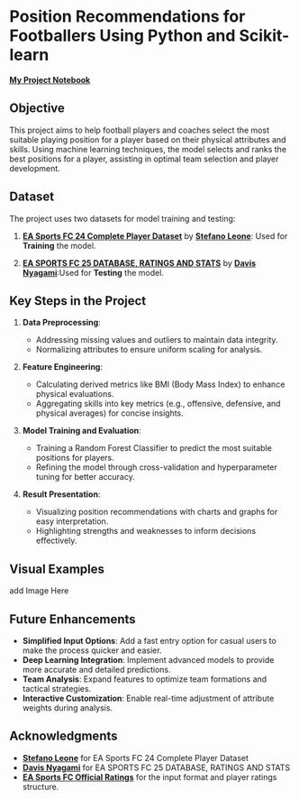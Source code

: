 # Position Recommendations for Footballers Using Python and Scikit-learn


**[My Project Notebook](https://github.com/subhakritsc/Position-Recommendations-for-Footballers/blob/main/Football%20Position%20Selection%20Test.ipynb)**


## Objective

This project aims to help football players and coaches select the most suitable playing position for a player based on their physical attributes and skills. Using machine learning techniques, the model selects and ranks the best positions for a player, assisting in optimal team selection and player development.


## Dataset

The project uses two datasets for model training and testing:

1. **[EA Sports FC 24 Complete Player Dataset](https://www.kaggle.com/datasets/stefanoleone992/ea-sports-fc-24-complete-player-dataset)** by **[Stefano Leone](https://www.kaggle.com/stefanoleone992)**: Used for **Training** the model.

2. **[EA SPORTS FC 25 DATABASE, RATINGS AND STATS](https://www.kaggle.com/datasets/nyagami/ea-sports-fc-25-database-ratings-and-stats)** by **[Davis Nyagami](https://www.kaggle.com/nyagami)**:Used for **Testing** the model.


## Key Steps in the Project

1. **Data Preprocessing**:
   - Addressing missing values and outliers to maintain data integrity.
   - Normalizing attributes to ensure uniform scaling for analysis.

2. **Feature Engineering**:
   - Calculating derived metrics like BMI (Body Mass Index) to enhance physical evaluations.
   - Aggregating skills into key metrics (e.g., offensive, defensive, and physical averages) for concise insights.

3. **Model Training and Evaluation**:
   - Training a Random Forest Classifier to predict the most suitable positions for players.
   - Refining the model through cross-validation and hyperparameter tuning for better accuracy.

4. **Result Presentation**:
   - Visualizing position recommendations with charts and graphs for easy interpretation.
   - Highlighting strengths and weaknesses to inform decisions effectively.

## Visual Examples
add Image Here

## Future Enhancements

- **Simplified Input Options**: Add a fast entry option for casual users to make the process quicker and easier.
- **Deep Learning Integration**: Implement advanced models to provide more accurate and detailed predictions.
- **Team Analysis**: Expand features to optimize team formations and tactical strategies.
- **Interactive Customization**: Enable real-time adjustment of attribute weights during analysis.


## Acknowledgments

- **[Stefano Leone](https://www.kaggle.com/stefanoleone992)** for EA Sports FC 24 Complete Player Dataset
- **[Davis Nyagami](https://www.kaggle.com/nyagami)** for EA SPORTS FC 25 DATABASE, RATINGS AND STATS
- **[EA Sports FC Official Ratings](https://www.ea.com/games/ea-sports-fc/ratings)** for the input format and player ratings structure.


